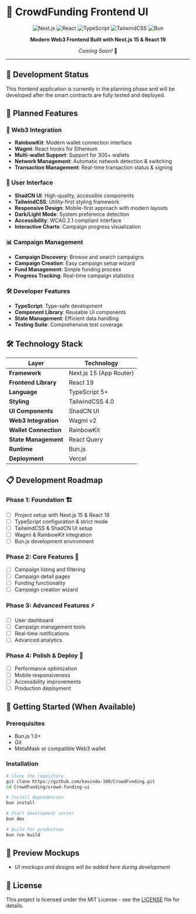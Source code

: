 # 🎨 CrowdFunding Frontend UI

<div align="center">

![Next.js](https://img.shields.io/badge/Next.js-000000?style=for-the-badge&logo=next.js&logoColor=white)
![React](https://img.shields.io/badge/react-%2320232a.svg?style=for-the-badge&logo=react&logoColor=%2361DAFB)
![TypeScript](https://img.shields.io/badge/typescript-%23007ACC.svg?style=for-the-badge&logo=typescript&logoColor=white)
![TailwindCSS](https://img.shields.io/badge/tailwindcss-%2338B2AC.svg?style=for-the-badge&logo=tailwind-css&logoColor=white)
![Bun](https://img.shields.io/badge/Bun-%23000000.svg?style=for-the-badge&logo=bun&logoColor=white)

**Modern Web3 Frontend Built with Next.js 15 & React 19**

*Coming Soon!* 🚧

</div>

---

## 🚧 Development Status

This frontend application is currently in the planning phase and will be developed after the smart contracts are fully tested and deployed.

## 🎯 Planned Features

### 🔗 Web3 Integration
- **RainbowKit**: Modern wallet connection interface
- **Wagmi**: React hooks for Ethereum
- **Multi-wallet Support**: Support for 300+ wallets
- **Network Management**: Automatic network detection & switching
- **Transaction Management**: Real-time transaction status & signing

### 🎨 User Interface
- **ShadCN UI**: High-quality, accessible components
- **TailwindCSS**: Utility-first styling framework
- **Responsive Design**: Mobile-first approach with modern layouts
- **Dark/Light Mode**: System preference detection
- **Accessibility**: WCAG 2.1 compliant interface
- **Interactive Charts**: Campaign progress visualization

### 📊 Campaign Management
- **Campaign Discovery**: Browse and search campaigns
- **Campaign Creation**: Easy campaign setup wizard
- **Fund Management**: Simple funding process
- **Progress Tracking**: Real-time campaign statistics

### 🛠️ Developer Features
- **TypeScript**: Type-safe development
- **Component Library**: Reusable UI components
- **State Management**: Efficient data handling
- **Testing Suite**: Comprehensive test coverage

## 🛠️ Technology Stack

| Layer | Technology |
|-------|------------|
| **Framework** | Next.js 15 (App Router) |
| **Frontend Library** | React 19 |
| **Language** | TypeScript 5+ |
| **Styling** | TailwindCSS 4.0 |
| **UI Components** | ShadCN UI |
| **Web3 Integration** | Wagmi v2 |
| **Wallet Connection** | RainbowKit |
| **State Management** | React Query |
| **Runtime** | Bun.js |
| **Deployment** | Vercel |

## 📋 Development Roadmap

### Phase 1: Foundation 🏗️

- [ ] Project setup with Next.js 15 & React 19
- [ ] TypeScript configuration & strict mode
- [ ] TailwindCSS & ShadCN UI setup
- [ ] Wagmi & RainbowKit integration
- [ ] Bun.js development environment

### Phase 2: Core Features 🎯

- [ ] Campaign listing and filtering
- [ ] Campaign detail pages
- [ ] Funding functionality
- [ ] Campaign creation wizard

### Phase 3: Advanced Features ⚡

- [ ] User dashboard
- [ ] Campaign management tools
- [ ] Real-time notifications
- [ ] Advanced analytics

### Phase 4: Polish & Deploy 🚀

- [ ] Performance optimization
- [ ] Mobile responsiveness
- [ ] Accessibility improvements
- [ ] Production deployment

## 🚀 Getting Started (When Available)

### Prerequisites

- Bun.js 1.0+
- Git
- MetaMask or compatible Web3 wallet

### Installation

```bash
# Clone the repository
git clone https://github.com/kavinda-100/CrowdFunding.git
cd CrowdFunding/crowd-funding-ui

# Install dependencies
bun install

# Start development server
bun dev

# Build for production
bun run build
```

## 📱 Preview Mockups

- *UI mockups and designs will be added here during development*

## 📄 License

This project is licensed under the MIT License - see the [LICENSE](../LICENSE) file for details.
